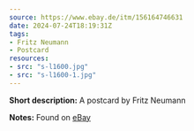 ```yaml
---
source: https://www.ebay.de/itm/156164746631
date: 2024-07-24T18:19:31Z
tags:
- Fritz Neumann
- Postcard
resources:
- src: "s-l1600.jpg"
- src: "s-l1600-1.jpg"
---
```


**Short description:** A postcard by Fritz Neumann

**Notes:** Found on [eBay](https://www.ebay.de/itm/156164746631)
